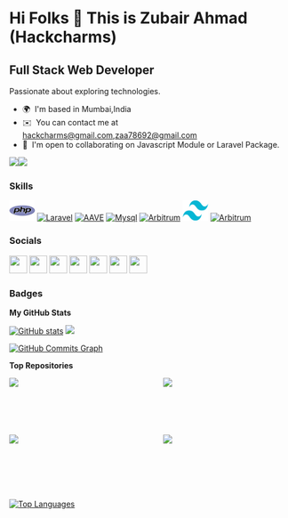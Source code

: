 Hi Folks 👋 This is Zubair Ahmad (Hackcharms)
=============================

Full Stack Web Developer
------------------------

Passionate about exploring technologies.

* 🌍  I'm based in Mumbai,India 
* ✉️  You can contact me at [hackcharms@gmail.com](mailto:hackcharms@gmail.com ),[zaa78692@gmail.com](mailto:zaa78692@gmail.com )
* 🤝  I'm open to collaborating on Javascript Module or Laravel Package.
<!-- * 🚀  I'm currently working on [TestApl](http://Testapp.com)
* 🧠  I'm learning Newframe
* 🤝  I'm open to collaborating on E commerce
* ⚡  I do many things -->

<a href="https://www.twitter.com/ansarizubair78692" target="_blank" rel="noreferrer"><img src="https://img.shields.io/twitter/follow/ansarizubair786?logo=twitter&style=for-the-badge&color=0891b2&labelColor=1c1917" /></a><a href="https://www.github.com/hackcharms" target="_blank" rel="noreferrer"><img src="https://img.shields.io/github/followers/hackcharms?logo=github&style=for-the-badge&color=0891b2&labelColor=1c1917" /></a>

### Skills

<p align="left">
  <a href="https://www.php.net/" target="_blank" rel="noreferrer"><img src="https://raw.githubusercontent.com/github/explore/ccc16358ac4530c6a69b1b80c7223cd2744dea83/topics/php/php.png" width="46" height="36" alt="Arbitrum" /></a>
  <a href="https://laravel.com" target="_blank" rel="noreferrer"><img src="https://laravel.com/img/logotype.min.svg" width="46" height="36" alt="Laravel" /></a>
  <a href="https://vuejs.org" target="_blank" rel="noreferrer"><img src="https://camo.githubusercontent.com/c8f91d18976e27123643a926a2588b8d931a0292fd0b6532c3155379e8591629/68747470733a2f2f7675656a732e6f72672f696d616765732f6c6f676f2e706e67" width="36" height="36" alt="AAVE" /></a>
  <a href="https://www.mysql.com/" target="_blank" rel="noreferrer"><img src="https://www.mysql.com/common/logos/logo-mysql-170x115.png" width="46" height="36" alt="Mysql" /></a>
  <a href="https://www.docker.com/" target="_blank" rel="noreferrer"><img src="https://www.docker.com/wp-content/uploads/2022/03/vertical-logo-monochromatic.png.webp" width="46" height="36" alt="Arbitrum" /></a>
  <a href="https://tailwindcss.com/" target="_blank" rel="noreferrer"><img src="https://raw.githubusercontent.com/hackcharms/hackcharms/1216c21d0503450e29147bc62a3c7b45eb79db05/tailwind-css.svg" width="46" height="36" alt="Arbitrum" /></a>
  <a href="httpshttps://nodejs.org/en" target="_blank" rel="noreferrer"><img src="https://user-images.githubusercontent.com/48487312/164893478-172b0a11-80e0-4655-8278-6b7dd426a417.png" width="46" height="36" alt="Arbitrum" /></a>
</p>

### Socials

<p align="left">
  <a href="https://discord.com/users/hackcharms " target="_blank" rel="noreferrer"><img src="https://raw.githubusercontent.com/danielcranney/readme-generator/main/public/icons/socials/discord.svg" width="32" height="32" /></a> <a href="https://www.facebook.com/zaa78692" target="_blank" rel="noreferrer"><img src="https://raw.githubusercontent.com/danielcranney/readme-generator/main/public/icons/socials/facebook.svg" width="32" height="32" /></a> <a href="https://www.github.com/hackcharms" target="_blank" rel="noreferrer"><img src="https://raw.githubusercontent.com/danielcranney/readme-generator/main/public/icons/socials/github-dark.svg" width="32" height="32" /></a> <a href="http://www.instagram.com/ansari._.zubair.zubair " target="_blank" rel="noreferrer"><img src="https://raw.githubusercontent.com/danielcranney/readme-generator/main/public/icons/socials/instagram.svg" width="32" height="32" /></a> <a href="https://www.linkedin.com/in/zubair-ahmad-678a37183" target="_blank" rel="noreferrer"><img src="https://raw.githubusercontent.com/danielcranney/readme-generator/main/public/icons/socials/linkedin.svg" width="32" height="32" /></a> <a href="https://www.stackoverflow.com/users/13666655/hackcharms" target="_blank" rel="noreferrer"><img src="https://raw.githubusercontent.com/danielcranney/readme-generator/main/public/icons/socials/stackoverflow.svg" width="32" height="32" /></a> <a href="https://www.twitter.com/ansarizubair78692" target="_blank" rel="noreferrer"><img src="https://raw.githubusercontent.com/danielcranney/readme-generator/main/public/icons/socials/twitter.svg" width="32" height="32" /></a>
</p>

### Badges

<b>My GitHub Stats</b>

<a href="http://www.github.com/hackcharms" target="_blank"><img src="https://github-readme-stats.vercel.app/api?username=hackcharms&show_icons=true&hide=&count_private=true&title_color=0891b2&text_color=ffffff&icon_color=0891b2&bg_color=1c1917&hide_border=true&show_icons=true" alt="GitHub stats" /></a>
<a href="http://www.github.com/hackcharms" target="_blank"><img src="https://github-readme-streak-stats.herokuapp.com/?user=hackcharms&stroke=ffffff&background=1c1917&ring=0891b2&fire=0891b2&currStreakNum=ffffff&currStreakLabel=0891b2&sideNums=ffffff&sideLabels=ffffff&dates=ffffff&hide_border=true" /></a>

<a href="http://www.github.com/hackcharms" target="_blank"><img src="https://activity-graph.herokuapp.com/graph?username=hackcharms&bg_color=1c1917&color=ffffff&line=0891b2&point=ffffff&area_color=1c1917&area=true&hide_border=true&custom_title=GitHub%20Commits%20Graph" alt="GitHub Commits Graph" /></a>

<b>Top Repositories</b>

<div width="100%" align="center"><a href="https://github.com/hackcharms/AskMe" align="left"><img align="left" width="45%" src="https://github-readme-stats.vercel.app/api/pin/?username=hackcharms&repo=AskMe&title_color=0891b2&text_color=ffffff&icon_color=0891b2&bg_color=1c1917&hide_border=true&locale=en" /></a><a href="https://github.com/hackcharms/blood-bank" align="right"><img align="right" width="45%" src="https://github-readme-stats.vercel.app/api/pin/?username=hackcharms&repo=blood-bank&title_color=0891b2&text_color=ffffff&icon_color=0891b2&bg_color=1c1917&hide_border=true&locale=en" /></a></div><br /><br /><br /><br /><br /><br />

<div width="100%" align="center"><a href="https://github.com/hackcharms/Quiz-Vue" align="left"><img align="left" width="45%" src="https://github-readme-stats.vercel.app/api/pin/?username=hackcharms&repo=Quiz-Vue&title_color=0891b2&text_color=ffffff&icon_color=0891b2&bg_color=1c1917&hide_border=true&locale=en" /></a><a href="https://github.com/hackcharms/hackcharms.github.io" align="right"><img align="right" width="45%" src="https://github-readme-stats.vercel.app/api/pin/?username=hackcharms&repo=hackcharms.github.io&title_color=0891b2&text_color=ffffff&icon_color=0891b2&bg_color=1c1917&hide_border=true&locale=en" /></a></div>

<br /><br /><br /><br /><br /><br />
<a href="https://github.com/hackcharms" target="_blank" align="left"><img src="https://github-readme-stats.vercel.app/api/top-langs/?username=hackcharms&langs_count=10&title_color=0891b2&text_color=ffffff&icon_color=0891b2&bg_color=1c1917&hide_border=true&locale=en&custom_title=Top%20%Languages" alt="Top Languages" /></a>
